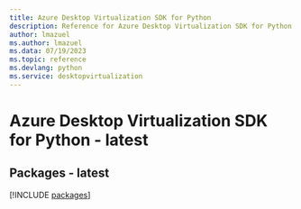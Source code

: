 ```yaml
---
title: Azure Desktop Virtualization SDK for Python
description: Reference for Azure Desktop Virtualization SDK for Python
author: lmazuel
ms.author: lmazuel
ms.data: 07/19/2023
ms.topic: reference
ms.devlang: python
ms.service: desktopvirtualization
---
```

# Azure Desktop Virtualization SDK for Python - latest
## Packages - latest
[!INCLUDE [packages](desktop-virtualization-index.md)]